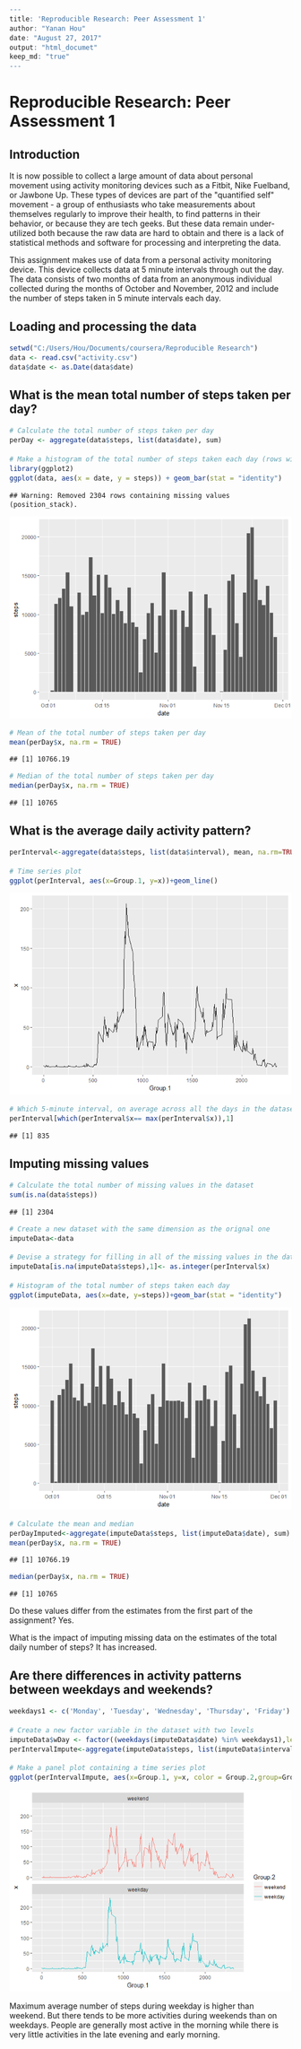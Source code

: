 ``` r
---
title: 'Reproducible Research: Peer Assessment 1'
author: "Yanan Hou"
date: "August 27, 2017"
output: "html_documet"
keep_md: "true"
---
```

# Reproducible Research: Peer Assessment 1

## Introduction
It is now possible to collect a large amount of data about personal movement using activity monitoring devices such as a Fitbit, Nike Fuelband, or Jawbone Up. These types of devices are part of the "quantified self" movement - a group of enthusiasts who take measurements about themselves regularly to improve their health, to find patterns in their behavior, or because they are tech geeks. But these data remain under-utilized both because the raw data are hard to obtain and there is a lack of statistical methods and software for processing and interpreting the data.

This assignment makes use of data from a personal activity monitoring device. This device collects data at 5 minute intervals through out the day. The data consists of two months of data from an anonymous individual collected during the months of October and November, 2012 and include the number of steps taken in 5 minute intervals each day.


## Loading and processing the data

```r
setwd("C:/Users/Hou/Documents/coursera/Reproducible Research")
data <- read.csv("activity.csv")
data$date <- as.Date(data$date)
```


## What is the mean total number of steps taken per day?

```r
# Calculate the total number of steps taken per day
perDay <- aggregate(data$steps, list(data$date), sum)

# Make a histogram of the total number of steps taken each day (rows with missing values are removed)
library(ggplot2)
ggplot(data, aes(x = date, y = steps)) + geom_bar(stat = "identity")
```

```
## Warning: Removed 2304 rows containing missing values (position_stack).
```

![plot of chunk unnamed-chunk-2](figure/unnamed-chunk-2-1.png)


```r
# Mean of the total number of steps taken per day
mean(perDay$x, na.rm = TRUE)
```

```
## [1] 10766.19
```


```r
# Median of the total number of steps taken per day
median(perDay$x, na.rm = TRUE)
```

```
## [1] 10765
```


## What is the average daily activity pattern?

```r
perInterval<-aggregate(data$steps, list(data$interval), mean, na.rm=TRUE)

# Time series plot
ggplot(perInterval, aes(x=Group.1, y=x))+geom_line()
```

![plot of chunk unnamed-chunk-5](figure/unnamed-chunk-5-1.png)


```r
# Which 5-minute interval, on average across all the days in the dataset, contains the maximum number of steps?
perInterval[which(perInterval$x== max(perInterval$x)),1]
```

```
## [1] 835
```


## Imputing missing values

```r
# Calculate the total number of missing values in the dataset
sum(is.na(data$steps))
```

```
## [1] 2304
```


```r
# Create a new dataset with the same dimension as the orignal one
imputeData<-data

# Devise a strategy for filling in all of the missing values in the dataset: missing values are replaced with the mean total number of steps taken per day
imputeData[is.na(imputeData$steps),1]<- as.integer(perInterval$x)

# Histogram of the total number of steps taken each day
ggplot(imputeData, aes(x=date, y=steps))+geom_bar(stat = "identity")
```

![plot of chunk unnamed-chunk-8](figure/unnamed-chunk-8-1.png)


```r
# Calculate the mean and median
perDayImputed<-aggregate(imputeData$steps, list(imputeData$date), sum)
mean(perDay$x, na.rm = TRUE)
```

```
## [1] 10766.19
```


```r
median(perDay$x, na.rm = TRUE)
```

```
## [1] 10765
```
Do these values differ from the estimates from the first part of the assignment? Yes.

What is the impact of imputing missing data on the estimates of the total daily number of steps? It has increased.


## Are there differences in activity patterns between weekdays and weekends?

```r
weekdays1 <- c('Monday', 'Tuesday', 'Wednesday', 'Thursday', 'Friday')

# Create a new factor variable in the dataset with two levels 
imputeData$wDay <- factor((weekdays(imputeData$date) %in% weekdays1),levels=c(FALSE, TRUE), labels=c('weekend', 'weekday'))
perIntervalImpute<-aggregate(imputeData$steps, list(imputeData$interval, imputeData$wDay), mean)

# Make a panel plot containing a time series plot
ggplot(perIntervalImpute, aes(x=Group.1, y=x, color = Group.2,group=Group.2))+geom_line()+facet_wrap(~Group.2,nrow = 2)
```

![plot of chunk unnamed-chunk-11](figure/unnamed-chunk-11-1.png)

Maximum average number of steps during weekday is higher than weekend. But there tends to be more activities during weekends than on weekdays. People are generally most active in the morning while there is very little activities in the late evening and early morning.
```
```
```
```
```

